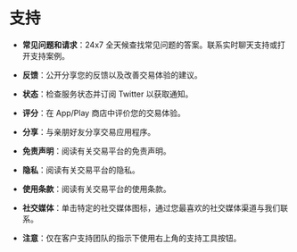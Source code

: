 # **支持**

- **常见问题和请求**：24x7 全天候查找常见问题的答案。联系实时聊天支持或打开支持案例。
- **反馈**：公开分享您的反馈以及改善交易体验的建议。
- **状态**：检查服务状态并订阅 Twitter 以获取通知。
- **评分**：在 App/Play 商店中评价您的交易体验。
- **分享**：与亲朋好友分享交易应用程序。
- **免责声明**：阅读有关交易平台的免责声明。
- **隐私**：阅读有关交易平台的隐私。
- **使用条款**：阅读有关交易平台的使用条款。
- **社交媒体**：单击特定的社交媒体图标，通过您最喜欢的社交媒体渠道与我们联系。

- **注意**：仅在客户支持团队的指示下使用右上角的支持工具按钮。

